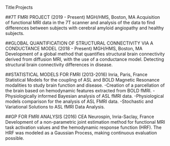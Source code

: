 Title:Projects

##7T FMRI PROJECT (2019 - Present) 
MGH/HMS, Boston, MA
Acquisition of functional MRI data in the 7T scanner and analysis of the data to find differences between subjects with cerebral amyloid angiopathy and healthy subjects.

##GLOBAL QUANTIFICATION OF STRUCTURAL CONNECTIVITY VIA A CONDUCTANCE MODEL (2018 - Present) 
MGH/HMS, Boston, MA
Development of a global method that quantifies structural brain connectivity derived from diffusion MRI, with the use of a conductance model. Detecting structural brain connectivity differences in disease.

##STATISTICAL MODELS FOR FMRI (2013-2016) 
Inria, Paris, France
Statistical Models for the coupling of ASL and BOLD Magnetic Resonance modalities to study brain function and disease.
-Creation of a parcellation of the brain based on hemodynamic features extracted from BOLD fMRI.
-Physiologically informed Bayesian analysis of ASL fMRI data.
-Physiological models comparison for the analysis of ASL FMRI data.
-Stochastic and Variational Solutions to ASL fMRI Data Analysis.

##GP FOR FMRI ANALYSIS (2016)
CEA Neurospin, Inria-Saclay, France 
Development of a non-parametric joint estimation method for functional MRI task activation values and the hemodynamic response function (HRF).
The HRF was modeled as a Gaussian Process, making continuous evaluation possible.



